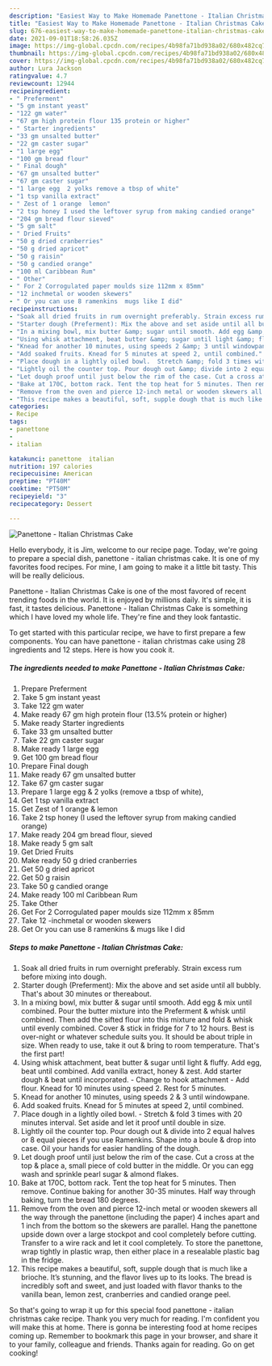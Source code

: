 ```yaml
---
description: "Easiest Way to Make Homemade Panettone - Italian Christmas Cake"
title: "Easiest Way to Make Homemade Panettone - Italian Christmas Cake"
slug: 676-easiest-way-to-make-homemade-panettone-italian-christmas-cake
date: 2021-09-01T18:58:26.035Z
image: https://img-global.cpcdn.com/recipes/4b98fa71bd938a02/680x482cq70/panettone-italian-christmas-cake-recipe-main-photo.jpg
thumbnail: https://img-global.cpcdn.com/recipes/4b98fa71bd938a02/680x482cq70/panettone-italian-christmas-cake-recipe-main-photo.jpg
cover: https://img-global.cpcdn.com/recipes/4b98fa71bd938a02/680x482cq70/panettone-italian-christmas-cake-recipe-main-photo.jpg
author: Lura Jackson
ratingvalue: 4.7
reviewcount: 12944
recipeingredient:
- " Preferment"
- "5 gm instant yeast"
- "122 gm water"
- "67 gm high protein flour 135 protein or higher"
- " Starter ingredients"
- "33 gm unsalted butter"
- "22 gm caster sugar"
- "1 large egg"
- "100 gm bread flour"
- " Final dough"
- "67 gm unsalted butter"
- "67 gm caster sugar"
- "1 large egg  2 yolks remove a tbsp of white"
- "1 tsp vanilla extract"
- " Zest of 1 orange  lemon"
- "2 tsp honey I used the leftover syrup from making candied orange"
- "204 gm bread flour sieved"
- "5 gm salt"
- " Dried Fruits"
- "50 g dried cranberries"
- "50 g dried apricot"
- "50 g raisin"
- "50 g candied orange"
- "100 ml Caribbean Rum"
- " Other"
- " For 2 Corrogulated paper moulds size 112mm x 85mm"
- "12 inchmetal or wooden skewers"
- " Or you can use 8 ramenkins  mugs like I did"
recipeinstructions:
- "Soak all dried fruits in rum overnight preferably. Strain excess rum before mixing into dough."
- "Starter dough (Preferment): Mix the above and set aside until all bubbly. That&#39;s about 30 minutes or thereabout."
- "In a mixing bowl, mix butter &amp; sugar until smooth. Add egg &amp; mix until combined. Pour the butter mixture into the Preferment &amp; whisk until combined. Then add the sifted flour into this mixture and fold &amp; whisk until evenly combined. Cover &amp; stick in fridge for 7 to 12 hours. Best is over-night or whatever schedule suits you. It should be about triple in size. When ready to use, take it out &amp; bring to room temperature. That&#39;s the first part!"
- "Using whisk attachment, beat butter &amp; sugar until light &amp; fluffy. Add egg, beat until combined. Add vanilla extract, honey &amp; zest. Add starter dough &amp; beat until incorporated. Change to hook attachment Add flour. Knead for 10 minutes using speed 2. Rest for 5 minutes."
- "Knead for another 10 minutes, using speeds 2 &amp; 3 until windowpane."
- "Add soaked fruits. Knead for 5 minutes at speed 2, until combined."
- "Place dough in a lightly oiled bowl.  Stretch &amp; fold 3 times with 20 minutes interval. Set aside and let it proof until double in size."
- "Lightly oil the counter top. Pour dough out &amp; divide into 2 equal halves or 8 equal pieces if you use Ramenkins. Shape into a boule &amp; drop into case. Oil your hands for easier handling of the dough."
- "Let dough proof until just below the rim of the case. Cut a cross at the top &amp; place a, small piece of cold butter in the middle. Or you can egg wash and sprinkle pearl sugar &amp; almond flakes."
- "Bake at 170C, bottom rack. Tent the top heat for 5 minutes. Then remove. Continue baking for another 30-35 minutes. Half way through baking, turn the bread 180 degrees."
- "Remove from the oven and pierce 12-inch metal or wooden skewers all the way through the panettone (including the paper) 4 inches apart and 1 inch from the bottom so the skewers are parallel. Hang the panettone upside down over a large stockpot and cool completely before cutting. Transfer to a wire rack and let it cool completely. To store the panettone, wrap tightly in plastic wrap, then either place in a resealable plastic bag in the fridge."
- "This recipe makes a beautiful, soft, supple dough that is much like a brioche. It’s stunning, and the flavor lives up to its looks. The bread is incredibly soft and sweet, and just loaded with flavor thanks to the vanilla bean, lemon zest, cranberries and candied orange peel."
categories:
- Recipe
tags:
- panettone
- 
- italian

katakunci: panettone  italian 
nutrition: 197 calories
recipecuisine: American
preptime: "PT40M"
cooktime: "PT50M"
recipeyield: "3"
recipecategory: Dessert

---
```



![Panettone - Italian Christmas Cake](https://img-global.cpcdn.com/recipes/4b98fa71bd938a02/680x482cq70/panettone-italian-christmas-cake-recipe-main-photo.jpg)

Hello everybody, it is Jim, welcome to our recipe page. Today, we're going to prepare a special dish, panettone - italian christmas cake. It is one of my favorites food recipes. For mine, I am going to make it a little bit tasty. This will be really delicious.



Panettone - Italian Christmas Cake is one of the most favored of recent trending foods in the world. It is enjoyed by millions daily. It's simple, it is fast, it tastes delicious. Panettone - Italian Christmas Cake is something which I have loved my whole life. They're fine and they look fantastic.


To get started with this particular recipe, we have to first prepare a few components. You can have panettone - italian christmas cake using 28 ingredients and 12 steps. Here is how you cook it.

<!--inarticleads1-->

##### The ingredients needed to make Panettone - Italian Christmas Cake:

1. Prepare  Preferment
1. Take 5 gm instant yeast
1. Take 122 gm water
1. Make ready 67 gm high protein flour (13.5% protein or higher)
1. Make ready  Starter ingredients
1. Take 33 gm unsalted butter
1. Take 22 gm caster sugar
1. Make ready 1 large egg
1. Get 100 gm bread flour
1. Prepare  Final dough
1. Make ready 67 gm unsalted butter
1. Take 67 gm caster sugar
1. Prepare 1 large egg &amp; 2 yolks (remove a tbsp of white),
1. Get 1 tsp vanilla extract
1. Get  Zest of 1 orange &amp; lemon
1. Take 2 tsp honey (I used the leftover syrup from making candied orange)
1. Make ready 204 gm bread flour, sieved
1. Make ready 5 gm salt
1. Get  Dried Fruits
1. Make ready 50 g dried cranberries
1. Get 50 g dried apricot
1. Get 50 g raisin
1. Take 50 g candied orange
1. Make ready 100 ml Caribbean Rum
1. Take  Other
1. Get  For 2 Corrogulated paper moulds size 112mm x 85mm
1. Take 12 -inchmetal or wooden skewers
1. Get  Or you can use 8 ramenkins &amp; mugs like I did




<!--inarticleads2-->

##### Steps to make Panettone - Italian Christmas Cake:

1. Soak all dried fruits in rum overnight preferably. Strain excess rum before mixing into dough.
1. Starter dough (Preferment): Mix the above and set aside until all bubbly. That&#39;s about 30 minutes or thereabout.
1. In a mixing bowl, mix butter &amp; sugar until smooth. Add egg &amp; mix until combined. Pour the butter mixture into the Preferment &amp; whisk until combined. Then add the sifted flour into this mixture and fold &amp; whisk until evenly combined. Cover &amp; stick in fridge for 7 to 12 hours. Best is over-night or whatever schedule suits you. It should be about triple in size. When ready to use, take it out &amp; bring to room temperature. That&#39;s the first part!
1. Using whisk attachment, beat butter &amp; sugar until light &amp; fluffy. Add egg, beat until combined. Add vanilla extract, honey &amp; zest. Add starter dough &amp; beat until incorporated. - Change to hook attachment - Add flour. Knead for 10 minutes using speed 2. Rest for 5 minutes.
1. Knead for another 10 minutes, using speeds 2 &amp; 3 until windowpane.
1. Add soaked fruits. Knead for 5 minutes at speed 2, until combined.
1. Place dough in a lightly oiled bowl.  - Stretch &amp; fold 3 times with 20 minutes interval. Set aside and let it proof until double in size.
1. Lightly oil the counter top. Pour dough out &amp; divide into 2 equal halves or 8 equal pieces if you use Ramenkins. Shape into a boule &amp; drop into case. Oil your hands for easier handling of the dough.
1. Let dough proof until just below the rim of the case. Cut a cross at the top &amp; place a, small piece of cold butter in the middle. Or you can egg wash and sprinkle pearl sugar &amp; almond flakes.
1. Bake at 170C, bottom rack. Tent the top heat for 5 minutes. Then remove. Continue baking for another 30-35 minutes. Half way through baking, turn the bread 180 degrees.
1. Remove from the oven and pierce 12-inch metal or wooden skewers all the way through the panettone (including the paper) 4 inches apart and 1 inch from the bottom so the skewers are parallel. Hang the panettone upside down over a large stockpot and cool completely before cutting. Transfer to a wire rack and let it cool completely. To store the panettone, wrap tightly in plastic wrap, then either place in a resealable plastic bag in the fridge.
1. This recipe makes a beautiful, soft, supple dough that is much like a brioche. It’s stunning, and the flavor lives up to its looks. The bread is incredibly soft and sweet, and just loaded with flavor thanks to the vanilla bean, lemon zest, cranberries and candied orange peel.




So that's going to wrap it up for this special food panettone - italian christmas cake recipe. Thank you very much for reading. I'm confident you will make this at home. There is gonna be interesting food at home recipes coming up. Remember to bookmark this page in your browser, and share it to your family, colleague and friends. Thanks again for reading. Go on get cooking!
